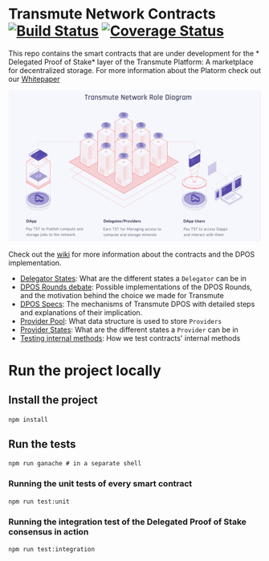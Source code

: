 # Transmute Network Contracts [![Build Status](https://travis-ci.org/transmute-industries/network-contracts.svg?branch=master)](https://travis-ci.org/transmute-industries/network-contracts) [![Coverage Status](https://coveralls.io/repos/github/transmute-industries/network-contracts/badge.svg?branch=master)](https://coveralls.io/github/transmute-industries/network-contracts?branch=master)

This repo contains the smart contracts that are under development for the * Delegated Proof of Stake* layer of the Transmute Platform: A marketplace for decentralized storage. For more information about the Platorm check out our [Whitepaper](https://www.transmute.industries/whitepaper.pdf)

![Transmute Network Diagram](./transmute_network_diagram.png)


Check out the [wiki](https://github.com/transmute-industries/network-contracts/wiki) for more information about the contracts and the DPOS implementation.

- [Delegator States](https://github.com/transmute-industries/network-contracts/wiki/Delegator-States): What are the different states a `Delegator` can be in
- [DPOS Rounds debate](https://github.com/transmute-industries/network-contracts/wiki/DPOS-Rounds-debate): Possible implementations of the DPOS Rounds, and the motivation behind the choice we made for Transmute
- [DPOS Specs](https://github.com/transmute-industries/network-contracts/wiki/DPOS-Specs): The mechanisms of Transmute DPOS with detailed steps and explanations of their implication.
- [Provider Pool](https://github.com/transmute-industries/network-contracts/wiki/Provider-Pool): What data structure is used to store `Providers`
- [Provider States](https://github.com/transmute-industries/network-contracts/wiki/Provider-States): What are the different states a `Provider` can be in
- [Testing internal methods](https://github.com/transmute-industries/network-contracts/wiki/Testing-internal-methods): How we test contracts' internal methods

# Run the project locally

## Install the project

```
npm install
```

## Run the tests

```
npm run ganache # in a separate shell
```

### Running the unit tests of every smart contract

```
npm run test:unit
```

### Running the integration test of the Delegated Proof of Stake consensus in action

```
npm run test:integration
```
